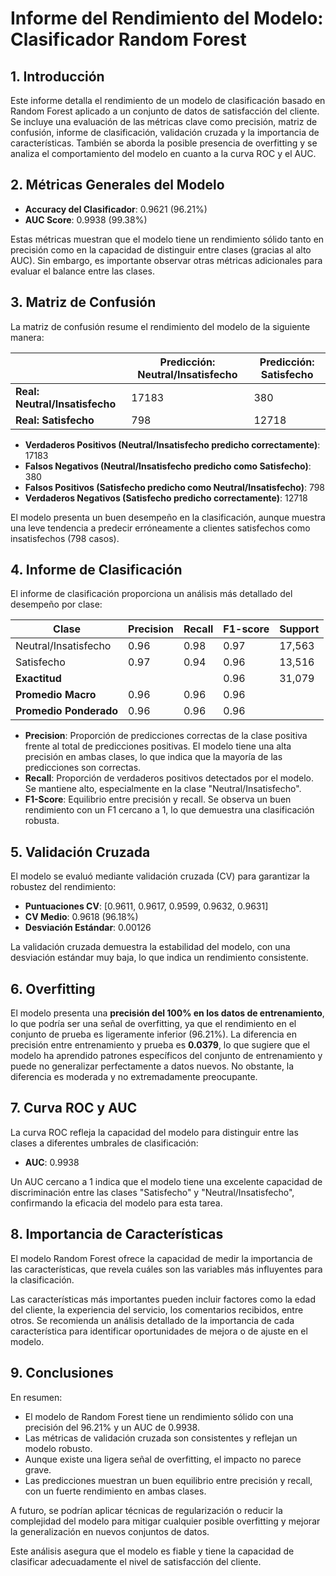 # Informe del Rendimiento del Modelo: Clasificador Random Forest

## 1. Introducción
Este informe detalla el rendimiento de un modelo de clasificación basado en Random Forest aplicado a un conjunto de datos de satisfacción del cliente. Se incluye una evaluación de las métricas clave como precisión, matriz de confusión, informe de clasificación, validación cruzada y la importancia de características. También se aborda la posible presencia de overfitting y se analiza el comportamiento del modelo en cuanto a la curva ROC y el AUC.

## 2. Métricas Generales del Modelo
- **Accuracy del Clasificador**: 0.9621 (96.21%)
- **AUC Score**: 0.9938 (99.38%)

Estas métricas muestran que el modelo tiene un rendimiento sólido tanto en precisión como en la capacidad de distinguir entre clases (gracias al alto AUC). Sin embargo, es importante observar otras métricas adicionales para evaluar el balance entre las clases.

## 3. Matriz de Confusión
La matriz de confusión resume el rendimiento del modelo de la siguiente manera:

|                     | Predicción: Neutral/Insatisfecho | Predicción: Satisfecho |
|---------------------|----------------------------------|------------------------|
| **Real: Neutral/Insatisfecho** | 17183                            | 380                    |
| **Real: Satisfecho**            | 798                              | 12718                  |

- **Verdaderos Positivos (Neutral/Insatisfecho predicho correctamente)**: 17183
- **Falsos Negativos (Neutral/Insatisfecho predicho como Satisfecho)**: 380
- **Falsos Positivos (Satisfecho predicho como Neutral/Insatisfecho)**: 798
- **Verdaderos Negativos (Satisfecho predicho correctamente)**: 12718

El modelo presenta un buen desempeño en la clasificación, aunque muestra una leve tendencia a predecir erróneamente a clientes satisfechos como insatisfechos (798 casos).

## 4. Informe de Clasificación
El informe de clasificación proporciona un análisis más detallado del desempeño por clase:

| Clase                    | Precision | Recall | F1-score | Support |
|--------------------------|-----------|--------|----------|---------|
| Neutral/Insatisfecho      | 0.96      | 0.98   | 0.97     | 17,563  |
| Satisfecho                | 0.97      | 0.94   | 0.96     | 13,516  |
| **Exactitud**             |           |        | 0.96     | 31,079  |
| **Promedio Macro**        | 0.96      | 0.96   | 0.96     |         |
| **Promedio Ponderado**    | 0.96      | 0.96   | 0.96     |         |

- **Precision**: Proporción de predicciones correctas de la clase positiva frente al total de predicciones positivas. El modelo tiene una alta precisión en ambas clases, lo que indica que la mayoría de las predicciones son correctas.
- **Recall**: Proporción de verdaderos positivos detectados por el modelo. Se mantiene alto, especialmente en la clase "Neutral/Insatisfecho".
- **F1-Score**: Equilibrio entre precisión y recall. Se observa un buen rendimiento con un F1 cercano a 1, lo que demuestra una clasificación robusta.

## 5. Validación Cruzada
El modelo se evaluó mediante validación cruzada (CV) para garantizar la robustez del rendimiento:

- **Puntuaciones CV**: [0.9611, 0.9617, 0.9599, 0.9632, 0.9631]
- **CV Medio**: 0.9618 (96.18%)
- **Desviación Estándar**: 0.00126

La validación cruzada demuestra la estabilidad del modelo, con una desviación estándar muy baja, lo que indica un rendimiento consistente.

## 6. Overfitting
El modelo presenta una **precisión del 100% en los datos de entrenamiento**, lo que podría ser una señal de overfitting, ya que el rendimiento en el conjunto de prueba es ligeramente inferior (96.21%). La diferencia en precisión entre entrenamiento y prueba es **0.0379**, lo que sugiere que el modelo ha aprendido patrones específicos del conjunto de entrenamiento y puede no generalizar perfectamente a datos nuevos. No obstante, la diferencia es moderada y no extremadamente preocupante.

## 7. Curva ROC y AUC
La curva ROC refleja la capacidad del modelo para distinguir entre las clases a diferentes umbrales de clasificación:

- **AUC**: 0.9938

Un AUC cercano a 1 indica que el modelo tiene una excelente capacidad de discriminación entre las clases "Satisfecho" y "Neutral/Insatisfecho", confirmando la eficacia del modelo para esta tarea.

## 8. Importancia de Características
El modelo Random Forest ofrece la capacidad de medir la importancia de las características, que revela cuáles son las variables más influyentes para la clasificación.

Las características más importantes pueden incluir factores como la edad del cliente, la experiencia del servicio, los comentarios recibidos, entre otros. Se recomienda un análisis detallado de la importancia de cada característica para identificar oportunidades de mejora o de ajuste en el modelo.

## 9. Conclusiones
En resumen:
- El modelo de Random Forest tiene un rendimiento sólido con una precisión del 96.21% y un AUC de 0.9938.
- Las métricas de validación cruzada son consistentes y reflejan un modelo robusto.
- Aunque existe una ligera señal de overfitting, el impacto no parece grave.
- Las predicciones muestran un buen equilibrio entre precisión y recall, con un fuerte rendimiento en ambas clases.
  
A futuro, se podrían aplicar técnicas de regularización o reducir la complejidad del modelo para mitigar cualquier posible overfitting y mejorar la generalización en nuevos conjuntos de datos.

Este análisis asegura que el modelo es fiable y tiene la capacidad de clasificar adecuadamente el nivel de satisfacción del cliente.
